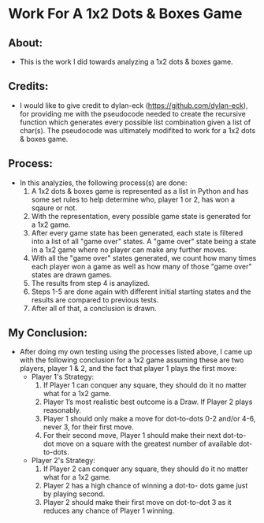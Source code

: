 # Work For A 1x2 Dots & Boxes Game

## About:
- This is the work I did towards analyzing a 1x2 dots & boxes game.

## Credits:
- I would like to give credit to dylan-eck (https://github.com/dylan-eck), for providing me with the pseudocode needed to create the recursive function which generates every possible list combination given a list of char(s). The pseudocode was ultimately modifited to work for a 1x2 dots & boxes game.

## Process:
- In this analyzies, the following process(s) are done:
	1. A 1x2 dots & boxes game is represented as a list in Python and has some set rules to help determine who, player 1 or 2, has won a sqaure or not. 
	2. With the representation, every possible game state is generated for a 1x2 game.
	3. After every game state has been generated, each state is filtered into a list of all "game over" states. A "game over" state being a state in a 1x2 game where no player can make any further moves.
	4. With all the "game over" states generated, we count how many times each player won a game as well as how many of those "game over" states are drawn games.
	5. The results from step 4 is anaylized.
	6. Steps 1-5 are done again with different initial starting states and the results are compared to previous tests.
	7. After all of that, a conclusion is drawn.

## My Conclusion:
- After doing my own testing using the processes listed above, I came up with the following conclusion for a 1x2 game assuming these are two players, player 1 & 2, and the fact that player 1 plays the first move:
	- Player 1's Strategy:
		1) If Player 1 can conquer any square, they should do it no matter what for a 1x2 game.
		2) Player 1’s most realistic best outcome is a Draw. If Player 2 plays reasonably.
		3) Player 1 should only make a move for dot-to-dots 0-2 and/or 4-6, never 3, for their first move.
		4) For their second move, Player 1 should make their next dot-to-dot move on a square with the greatest number of available dot-to-dots.
	- Player 2's Strategy:
		1) If Player 2 can conquer any square, they should do it no matter what for a 1x2 game.
		2) Player 2 has a high chance of winning a dot-to- dots game just by playing second.
		3) Player 2 should make their first move on dot-to-dot 3 as it reduces any chance of Player 1 winning.
